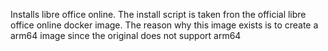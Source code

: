Installs libre office online. The install script is taken fron the official libre office online docker image. The reason
 why this image exists is to create a arm64 image since the original does not support arm64
